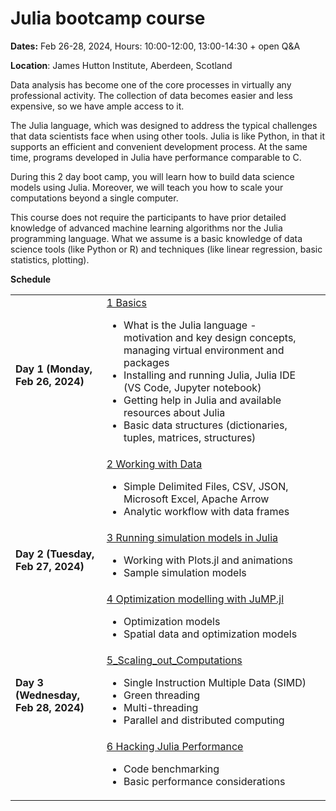 
# Julia bootcamp course

**Dates:** Feb 26-28, 2024,
Hours: 10:00-12:00, 13:00-14:30 + open Q&A

**Location**:
	James Hutton Institute, Aberdeen, Scotland




Data analysis has become one of the core processes in virtually any professional activity. The collection of data becomes easier and less expensive, so we have ample access to it.

The Julia language, which was designed to address the typical challenges that data scientists face when using other tools. Julia is like Python, in that it supports an efficient and convenient development process. At the same time, programs developed in Julia have performance comparable to C.

During this 2 day boot camp, you will learn how to build data science models using Julia. Moreover, we will teach you how to scale your computations beyond a single computer.

This course does not require the participants to have prior detailed knowledge of advanced machine learning algorithms nor the Julia programming language. What we assume is a basic knowledge of data science tools (like Python or R) and techniques (like linear regression, basic statistics, plotting).



**Schedule**

<table>
<tr><td><b>Day 1 (Monday, Feb 26, 2024)</b></td><td><a href="1_Basics/">1 Basics</a><br>
<ul>
<li> What is the Julia language - motivation and key design concepts, managing virtual environment and packages
<li> Installing and running Julia, Julia IDE (VS Code, Jupyter notebook)
<li> Getting help in Julia and available resources about Julia
<li> Basic data structures (dictionaries, tuples, matrices, structures)
<ul>
</td><td>&nbsp;</td></tr>
<tr><td>&nbsp;</td><td><a href="2_Working_with_Data/">2 Working with Data</a><br>
<ul>
<li> Simple Delimited Files, CSV, JSON, Microsoft Excel, Apache Arrow
<li> Analytic workflow with data frames
</ul>
</td><td>&nbsp;</td></tr>
<tr><td><b>Day 2 (Tuesday, Feb 27, 2024)</b></td><td><a href="3_Simulation_Models/">3 Running simulation models in Julia</a><br>
<ul>
<li> Working with Plots.jl and animations
<li> Sample simulation models
</ul>

<tr><td>&nbsp;</td><td><a href="4_Optimization_modelling_with_JuMP.jl/">4 Optimization modelling with JuMP.jl</a><br>
<ul>
<li> Optimization models
<li> Spatial data and optimization models
</ul>
</td><td>&nbsp;</td></tr>



<tr><td><b>Day 3 (Wednesday, Feb 28, 2024)</b></td><td><a href="5_Scaling_out_Computations/">5_Scaling_out_Computations</a><br>
<ul>
<li> Single Instruction Multiple Data (SIMD)
<li> Green threading
<li> Multi-threading
<li> Parallel and distributed computing
</ul>
</td><td>&nbsp;</td></tr>

<tr><td>&nbsp;</td><td><a href="6_Julia_Performance/">6 Hacking Julia Performance</a><br>
<ul>
<li> Code benchmarking
<li> Basic performance considerations
</ul>
</td><td>&nbsp;</td></tr>


</table>
